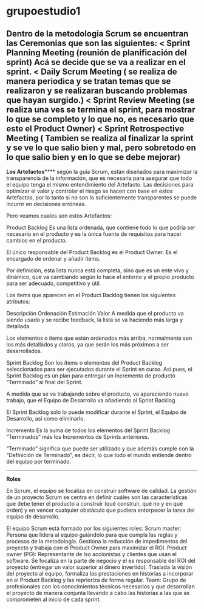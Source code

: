 # grupoestudio1
Dentro de la metodologia Scrum se encuentran las Ceremonias que son las siguientes:
< Sprint Planning Meeting (reunión de planificación del sprint) Acá se decide que se va a realizar en el sprint.
< Daily Scrum Meeting ( se realiza de manera periodica y se tratan temas que se realizaron y se realizaran buscando problemas que hayan surgido.)
< Sprint Review Meeting (se realiza una ves se termina el sprint, para mostrar lo que se completo y lo que no, es necesario que este el Product Owner)
< Sprint Retrospective Meeting ( Tambien se realiza al finalizar la sprint y se ve lo que salio bien y mal, pero sobretodo en lo que salio bien y en lo que se debe mejorar)
----------------------
****Los Artefactos******** según la guía Scrum, están diseñados para maximizar la transparencia de la información, que es necesaria para asegurar que todo el equipo                              tenga el mismo entendimiento del Artefacto.
                           Las decisiones para optimizar el valor y controlar el riesgo se hacen con base en estos Artefactos, por lo tanto si no son lo                                          suficientemente transparentes se puede incurrir en decisiones erróneas.

Pero veamos cuales son estos Artefactos:

Product Backlog
Es una lista ordenada, que contiene todo lo que podría ser necesario en el producto y es la única fuente de requisitos para hacer cambios en el producto.

El único responsable del Product Backlog es el Product Owner. Es el encargado de ordenar y añadir ítems.

Por definición, esta lista nunca está completa, sino que es un ente vivo y dinámico, que va cambiando según lo hace el entorno y el propio producto para ser adecuado, competitivo y útil.

Los ítems que aparecen en el Product Backlog tienen los siguientes atributos:

Descripción
Ordenación
Estimación
Valor
A medida que el producto va siendo usado y se recibe feedback, la lista se va haciendo más larga y detallada.

Los elementos o ítems que están ordenados más arriba, normalmente son los más detallados y claros, ya que serán los más próximos a ser desarrollados.

Sprint Backlog
Son los ítems o elementos del Product Backlog seleccionados para ser ejecutados durante el Sprint en curso. Así pues, el Sprint Backlog es un plan para entregar un Incremento de producto “Terminado” al final del Sprint.

A medida que se va trabajando sobre el producto, va apareciendo nuevo trabajo, que el Equipo de Desarrollo va añadiendo al Sprint Backlog.

El Sprint Backlog solo lo puede modificar durante el Sprint, el Equipo de Desarrollo, así como eliminarlo.

Incremento
Es la suma de todos los elementos del Sprint Backlog “Terminados” más los Incrementos de Sprints anteriores.

“Terminado” significa que puede ser utilizado y que además cumple con la “Definición de Terminado”, es decir, lo que todo el mundo entiende dentro del equipo por terminado.



------------------------------

**Roles**

En Scrum, el equipo se focaliza en construir software de calidad. La gestión de un proyecto Scrum se centra en definir cuáles son las características que debe tener el producto a construir (qué construir, qué no y en qué orden) y en vencer cualquier obstáculo que pudiera entorpecer la tarea del equipo de desarrollo.

El equipo Scrum está formado por los siguientes roles:
Scrum master: Persona que lidera al equipo guiándolo para que cumpla las reglas y procesos de la metodología. Gestiona la reducción de impedimentos del proyecto y trabaja con el Product Owner para maximizar el ROI. 
Product owner (PO): Representante de lso accionistas y clientes que usan el software. Se focaliza en la parte de negocio y el es responsable del ROI del proyecto (entregar un valor superior al dinero invertido). Traslada la visión del proyecto al equipo, formaliza las prestaciones en historias a incorporar en el Product Backlog y las reprioriza de forma regular. 
Team: Grupo de profesionales con los conocimientos técnicos necesarios y que desarrollan el proyecto de manera conjunta llevando a cabo las historias a las que se comprometen al inicio de cada sprint.

